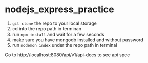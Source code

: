# nodejs_express_practice
1. `git clone` the repo to your local storage
2. cd into the repo path in terminan
3. run `npm install` and wait for a few seconds
4. make sure you have mongodb installed and without password
5. run `nodemon index` under the repo path in terminal

Go to http://localhost:8080/api/v1/api-docs to see api spec
